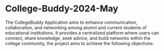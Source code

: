 # College-Buddy-2024-May

The CollegeBuddy Application aims to enhance communication, collaboration, and networking among alumni and current students of educational institutions. It provides a centralized platform where users can connect, share knowledge, seek advice, and build networks within the college community, the project aims to achieve the following objectives:

